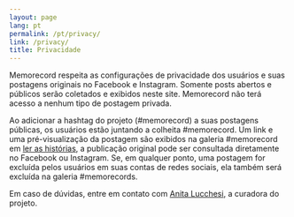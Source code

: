 ```yaml
---
layout: page
lang: pt
permalink: /pt/privacy/
link: /privacy/
title: Privacidade
---
```


Memorecord respeita as configurações de privacidade dos usuários e suas postagens originais no Facebook e Instagram. Somente posts abertos e públicos serão coletados e exibidos neste site. Memorecord não terá acesso a nenhum tipo de postagem privada.

Ao adicionar a hashtag do projeto (#memorecord) a suas postagens públicas, os usuários estão juntando a colheita #memorecord. Um link e uma pré-visualização da postagem são exibidos na galeria #memorecord em [ler as histórias](https://memorecord.uni.lu/pt/stories/), a publicação original pode ser consultada diretamente no Facebook ou Instagram. Se, em qualquer ponto, uma postagem for excluída pelos usuários em suas contas de redes sociais, ela também será excluída na galeria #memorecords.

Em caso de dúvidas, entre em contato com [Anita Lucchesi](mailto:anita.lucchesi@uni.lu), a curadora do projeto.

<!-- more -->
